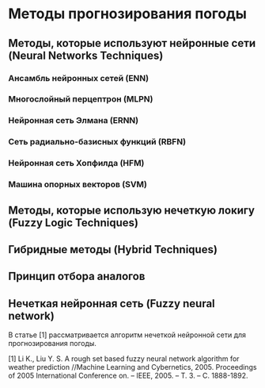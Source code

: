 # Методы прогнозирования погоды

## Методы, которые используют нейронные сети (Neural Networks Techniques)
### Ансамбль нейронных сетей (ENN)
### Многослойный перцептрон (MLPN)
### Нейронная сеть Элмана (ERNN)
### Сеть радиально-базисных функций (RBFN) 
### Нейронная сеть Хопфилда (HFM)
### Машина опорных векторов (SVM)

## Методы, которые использую нечеткую локигу (Fuzzy Logic Techniques)

## Гибридные методы (Hybrid Techniques)
### 


## Принцип отбора аналогов


## Нечеткая нейронная сеть (Fuzzy neural network)
В статье [1] рассматривается алгоритм нечеткой нейронной сети для прогнозирования погоды.

[1] Li K., Liu Y. S. A rough set based fuzzy neural network algorithm for weather prediction //Machine Learning and Cybernetics, 2005. Proceedings of 2005 International Conference on. – IEEE, 2005. – Т. 3. – С. 1888-1892.
